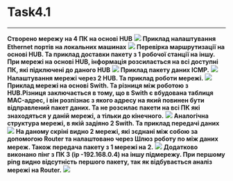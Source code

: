 # Task4.1
***
__Створено мережу на 4 ПК на основі HUB__
![](1.jpg)
__Приклад налаштування Ethernet портів на локальних машинах__
![](2.jpg)
__Перевірка маршрутизації на основі HUB. Та приклад доставки пакету з 1 робочої станції на іншу. При мережі на основі HUB, інформація розсилається на всі доступні ПК, які підключені до даного HUB__
![](3.jpg)
__Приклад пакету даних ICMP.__
![](4.jpg)
__Налаштування мережі через 2 HUB. Та приклад роботи мережі.__
![](5.jpg)
__Приклад мережі на основі Swith. Та різниця між роботою з HUB.Різниця заключається в тому, що в Swith є вбудована таблиця MAC-адрес, і він розпізнає з якого адресу на який повинен бути відправлений пакет даних. Та не розсилає пакети на всі ПК які знаходяться у даній мережі, а тільки до кінечного.__
![](6.jpg)
__Аналогічна структура мережі, в якій задіяно 2 Swith. Та приклад передачі даних__
![](7.jpg)
__На даному скріні видно 2 мережі, які зєднані між собою за допомогою Router та налаштовано через Шлюз роботу по між даних мереж. Також передача пакету з 1 мережі на 2.__
![](8.jpg)
__Додатково виконано пінг з ПК 3 (ір -192.168.0.4) на іншу підмережу. При першому ping видно відсутність першого пакету, так як відбувається аналіз мережі на Router.__
![](9.jpg)